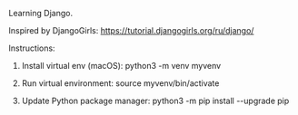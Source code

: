 Learning Django.

Inspired by DjangoGirls:
https://tutorial.djangogirls.org/ru/django/

Instructions:
1) Install virtual env (macOS):
python3 -m venv myvenv

2) Run virtual environment:
source myvenv/bin/activate

3) Update Python package manager:
python3 -m pip install --upgrade pip